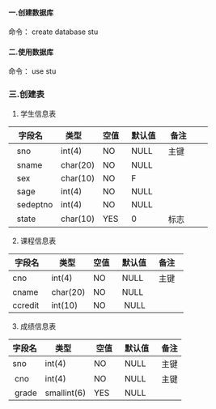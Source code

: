 #### 一.创建数据库
命令： create database stu  
#### 二.使用数据库
命令： use stu
### 三.创建表
1. 学生信息表

  字段名    | 类型     | 空值  | 默认值  |  备注         
-----------|----------|----- |---------|----------
  sno      | int(4)   | NO   | NULL    | 主键
  sname    | char(20) | NO   | NULL    |                
  sex      | char(10) | NO   | F       |                
  sage     | int(4)   | NO   | NULL    |                
  sedeptno | int(4)   | NO   | NULL    |               
  state    | char(10) | YES  |  0      | 标志               
 2. 课程信息表

 字段名   |  类型    | 空值  | 默认值    | 备注  
---------|----------|------|----------|---------
 cno     | int(4)   | NO   |  NULL    | 主键
 cname   | char(20) | NO   |  NULL    |        
 ccredit | int(10)  | NO   |  NULL    |             
3. 成绩信息表  

 字段名 |   类型     |  空值  |默认值  | 备注
-------|------------|-------|-------|-----------
 sno   | int(4)     | NO    | NULL  | 主键    
 cno   | int(4)     | NO    | NULL  | 主键     
 grade | smallint(6)| YES   | NULL  |      

